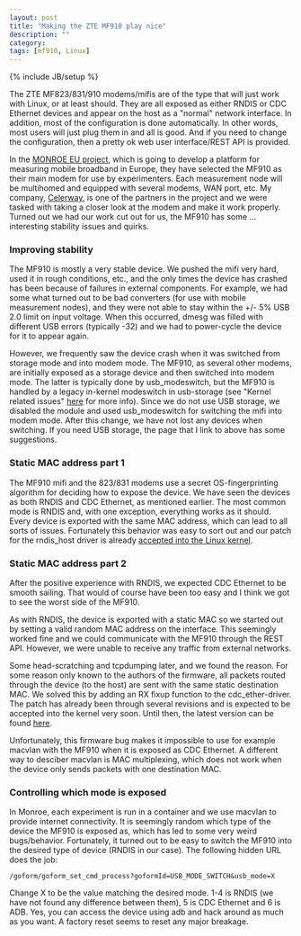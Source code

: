 ```yaml
---
layout: post
title: "Making the ZTE MF910 play nice"
description: ""
category: 
tags: [mf910, Linux]
---
```

{% include JB/setup %}

The ZTE MF823/831/910 modems/mifis are of the type that will just work with
Linux, or at least should. They are all exposed as either RNDIS or CDC Ethernet
devices and appear on the host as a "normal" network interface. In addition,
most of the configuration is done automatically. In other words, most users will
just plug them in and all is good. And if you need to change the configuration,
then a pretty ok web user interface/REST API is provided.

In the [MONROE EU project](https://www.monroe-project.eu/), which is going to
develop a platform for measuring mobile broadband in Europe, they have selected
the MF910 as their main modem for use by experimenters. Each measurement node
will be multihomed and equipped with several modems, WAN port, etc. My company,
[Celerway](http://celerway.com/), is one of the partners in the project and we
were tasked with taking a closer look at the modem and make it work properly.
Turned out we had our work cut out for us, the MF910 has some ... interesting
stability issues and quirks.

### Improving stability

The MF910 is mostly a very stable device. We pushed the mifi very hard, used it
in rough conditions, etc., and the only times the device has crashed has been
because of failures in external components. For example, we had some what turned
out to be bad converters (for use with mobile measurement nodes), and they were
not able to stay within the +/- 5% USB 2.0 limit on input voltage. When this
occurred, dmesg was filled with different USB errors (typically -32) and we had
to power-cycle the device for it to appear again.

However, we frequently saw the device crash when it was switched from storage
mode and into modem mode. The MF910, as several other modems, are initially
exposed as a storage device and then switched into modem mode. The latter is
typically done by usb\_modeswitch, but the MF910 is handled by a legacy
in-kernel modeswitch in usb-storage (see "Kernel related issues"
[here](http://www.draisberghof.de/usb_modeswitch/) for more info). Since we do
not use USB storage, we disabled the module and used usb\_modeswitch for
switching the mifi into modem mode. After this change, we have not lost any
devices when switching. If you need USB storage, the page that I link to above
has some suggestions.

### Static MAC address part 1

The MF910 mifi and the 823/831 modems use a secret OS-fingerprinting algorithm
for deciding how to expose the device. We have seen the devices as both RNDIS
and CDC Ethernet, as mentioned earlier. The most common mode is RNDIS and, with
one exception, everything works as it should. Every device is exported with the
same MAC address, which can lead to all sorts of issues. Fortunately this
behavior was easy to sort out and our patch for the rndis\_host driver is
already [accepted into the Linux
kernel](http://git.kernel.org/cgit/linux/kernel/git/davem/net-next.git/commit/?id=a5a18bdf7453d505783e40e47ebb84bfdd35f93b).

### Static MAC address part 2

After the positive experience with RNDIS, we expected CDC Ethernet to be smooth
sailing. That would of course have been too easy and I think we got to see the
worst side of the MF910.

As with RNDIS, the device is exported with a static MAC so we started out by
setting a valid random MAC address on the interface. This seemingly worked fine
and we could communicate with the MF910 through the REST API. However, we were
unable to receive any traffic from external networks.

Some head-scratching and tcpdumping later, and we found the reason. For some
reason only known to the authors of the firmware, all packets routed through the
device (to the host) are sent with the same static destination MAC. We solved
this by adding an RX fixup function to the cdc\_ether-driver. The patch has
already been through several revisions and is expected to be accepted into the
kernel very soon. Until then, the latest version can be found
[here](https://patchwork.ozlabs.org/patch/651078/).

Unfortunately, this firmware bug makes it impossible to use for example macvlan
with the MF910 when it is exposed as CDC Ethernet. A different way to desciber
macvlan is MAC multiplexing, which does not work when the device only sends
packets with one destination MAC.

### Controlling which mode is exposed

In Monroe, each experiment is run in a container and we use macvlan to provide
internet connectivity. It is seemingly random which type of the device the MF910
is exposed as, which has led to some very weird bugs/behavior. Fortunately, it
turned out to be easy to switch the MF910 into the desired type of device (RNDIS
in our case). The following hidden URL does the job:

`/goform/goform_set_cmd_process?goformId=USB_MODE_SWITCH&usb_mode=X`

Change X to be the value matching the desired mode. 1-4 is RNDIS (we have not
found any difference between them), 5 is CDC Ethernet and 6 is ADB. Yes, you can
access the device using adb and hack around as much as you want. A factory reset
seems to reset any major breakage.
